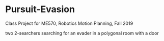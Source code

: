 # Pursuit-Evasion
Class Project for ME570, Robotics Motion Planning, Fall 2019

two 2-searchers searching for an evader in a polygonal room with a door
